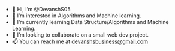 - 👋 Hi, I’m @DevanshS05
- 👀 I’m interested in Algorithms and Machine learning.
- 🌱 I’m currently learning Data Structure/Algorithms and Machine Learning.
- 💞️ I’m looking to collaborate on a small web dev project.
- 📫 You can reach me at devanshsbusiness@gmail.com

<!---
DevanshS05/DevanshS05 is a ✨ special ✨ repository because its `README.md` (this file) appears on your GitHub profile.
You can click the Preview link to take a look at your changes.
--->
